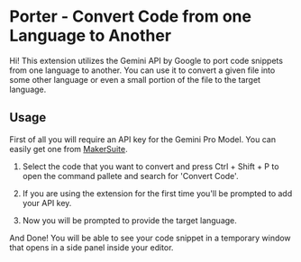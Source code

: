# Porter - Convert Code from one Language to Another

Hi! This extension utilizes the Gemini API by Google to port code snippets from one language to another.
You can use it to convert a given file into some other language or even a small portion of the file to the target language.

## Usage

First of all you will require an API key for the Gemini Pro Model. You can easily get one from [MakerSuite](https://makersuite.google.com).

1. Select the code that you want to convert and press Ctrl + Shift + P to open the command pallete and search for 'Convert Code'.

2. If you are using the extension for the first time you'll be prompted to add your API key.

3. Now you will be prompted to provide the target language.

And Done!
You will be able to see your code snippet in a temporary window that opens in a side panel inside your editor.